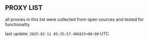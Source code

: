 ## PROXY LIST

all proxies in this list were collected from open sources and tested for functionality

last update: `2025-02-11 05:35:57.486815+00:00` UTC